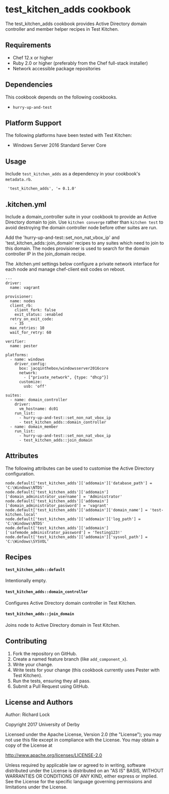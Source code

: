 test_kitchen_adds cookbook
==========================
The test_kitchen_adds cookbook provides Active Directory domain controller and member helper recipes in Test Kitchen.

Requirements
------------
- Chef 12.x or higher
- Ruby 2.0 or higher (preferably from the Chef full-stack installer)
- Network accessible package repositories

Dependencies
------------
This cookbook depends on the following cookbooks.
- `hurry-up-and-test`

Platform Support
----------------
The following platforms have been tested with Test Kitchen:
- Windows Server 2016 Standard Server Core

Usage
-----
Include `test_kitchen_adds` as a dependency in your cookbook's `metadata.rb`.

```
 'test_kitchen_adds', '= 0.1.0'
```

.kitchen.yml
------------
Include a domain_controller suite in your cookbook to provide an Active Directory domain to join.  Use `kitchen converge` rather than `kitchen test` to avoid destroying the domain controller node before other suites are run.

Add the 'hurry-up-and-test::set_non_nat_vbox_ip' and 'test_kitchen_adds::join_domain' recipes to any suites which need to join to this domain.  The nodes provisioner is used to search for the domain controller IP in the join_domain recipe.

The .kitchen.yml settings below configure a private network interface for each node and manage chef-client exit codes on reboot.

```
---
driver:
  name: vagrant

provisioner:
  name: nodes
  client_rb:
    client_fork: false
    exit_status: :enabled
  retry_on_exit_code:
    - 35
  max_retries: 10
  wait_for_retry: 60

verifier:
  name: pester

platforms:
  - name: windows
    driver_config:
      box: jacqinthebox/windowsserver2016core
      network:
        - ["private_network", {type: "dhcp"}]
      customize:
        usb: 'off'

suites:
  - name: domain_controller
    driver:
      vm_hostname: dc01
    run_list:
      - hurry-up-and-test::set_non_nat_vbox_ip
      - test_kitchen_adds::domain_controller
  - name: domain_member
    run_list:
      - hurry-up-and-test::set_non_nat_vbox_ip
      - test_kitchen_adds::join_domain
```

Attributes
----------

The following attributes can be used to customise the Active Directory configuration.

```
node.default['test_kitchen_adds']['addomain']['database_path'] = 'C:\Windows\NTDS'
node.default['test_kitchen_adds']['addomain']['domain_administrator_username'] = 'Administrator'
node.default['test_kitchen_adds']['addomain']['domain_administrator_password'] = 'vagrant'
node.default['test_kitchen_adds']['addomain']['domain_name'] = 'test-kitchen.local'
node.default['test_kitchen_adds']['addomain']['log_path'] = 'C:\Windows\NTDS'
node.default['test_kitchen_adds']['addomain']['safemode_administrator_password'] = 'Testing123!'
node.default['test_kitchen_adds']['addomain']['sysvol_path'] = 'C:\Windows\SYSVOL'
```

Recipes
-------
#### `test_kitchen_adds::default`
Intentionally empty.
#### `test_kitchen_adds::domain_controller`
Configures Active Directory domain controller in Test Kitchen.
#### `test_kitchen_adds::join_domain`
Joins node to Active Directory domain in Test Kitchen.

Contributing
------------
1. Fork the repository on GitHub.
2. Create a named feature branch (like `add_component_x`).
3. Write your change.
4. Write tests for your change (this cookbook currently uses Pester with Test Kitchen).
5. Run the tests, ensuring they all pass.
6. Submit a Pull Request using GitHub.

License and Authors
-------------------
Author: Richard Lock

Copyright 2017 University of Derby

Licensed under the Apache License, Version 2.0 (the "License");
you may not use this file except in compliance with the License.
You may obtain a copy of the License at

<http://www.apache.org/licenses/LICENSE-2.0>

Unless required by applicable law or agreed to in writing, software
distributed under the License is distributed on an "AS IS" BASIS,
WITHOUT WARRANTIES OR CONDITIONS OF ANY KIND, either express or implied.
See the License for the specific language governing permissions and
limitations under the License.
